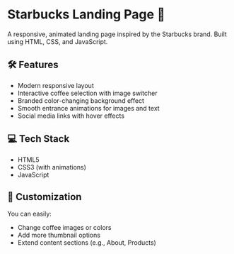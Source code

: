 # Starbucks Landing Page 🌿

A responsive, animated landing page inspired by the Starbucks brand. Built using HTML, CSS, and JavaScript.

## 🛠️ Features

- Modern responsive layout
- Interactive coffee selection with image switcher
- Branded color-changing background effect
- Smooth entrance animations for images and text
- Social media links with hover effects

## 💻 Tech Stack

- HTML5
- CSS3 (with animations)
- JavaScript

## 🎨 Customization

You can easily:
- Change coffee images or colors
- Add more thumbnail options
- Extend content sections (e.g., About, Products)


